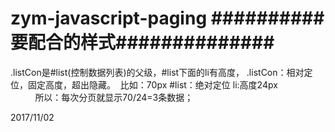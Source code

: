 # zym-javascript-paging       ##########要配合的样式##############
.listCon是#list(控制数据列表)的父级，#list下面的li有高度，
.listCon：相对定位，固定高度，超出隐藏。  比如：70px
#list：绝对定位
li:高度24px                             所以：每次分页就显示70/24=3条数据；




2017/11/02

